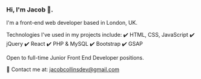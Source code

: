 ### Hi, I'm Jacob 👋.

I'm a front-end web developer based in London, UK.

Technologies I've used in my projects include:
✔️ HTML, CSS, JavaScript
✔️ jQuery
✔️ React
✔️ PHP & MySQL
✔️ Bootstrap
✔️ GSAP

Open to full-time Junior Front End Developer positions. 

📧 Contact me at: jacobcollinsdev@gmail.com





<!--
**jacobcollinsdev/jacobcollinsdev** is a ✨ _special_ ✨ repository because its `README.md` (this file) appears on your GitHub profile.

Here are some ideas to get you started:

- 🔭 I’m currently working on ...
- 🌱 I’m currently learning ...
- 👯 I’m looking to collaborate on ...
- 🤔 I’m looking for help with ...
- 💬 Ask me about ...
- 📫 How to reach me: ...
- 😄 Pronouns: ...
- ⚡ Fun fact: ...
-->
